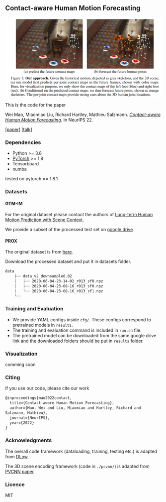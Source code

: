 ## Contact-aware Human Motion Forecasting
![Loading Overview](data/overview.png "overview")

This is the code for the paper

Wei Mao, Miaomiao Liu, Richard Hartley, Mathieu Salzmann. 
[_Contact-aware Human Motion Forecasting_](https://github.com/wei-mao-2019/ContAwareMotionPred). In NeurIPS 22.

[[paper](https://arxiv.org/abs/2210.03954)] [[talk](https://neurips.cc/virtual/2022/poster/54945)]

### Dependencies
* Python >= 3.8
* [PyTorch](https://pytorch.org) >= 1.8
* Tensorboard
* numba

tested on pytorch == 1.8.1

### Datasets
#### GTM-IM
For the original dataset please contact the authors of [Long-term Human Motion Prediction with Scene Context](https://zhec.github.io/hmp/).

We provide a subset of the processed test set on [google drive](https://drive.google.com/drive/folders/1W6Qu3PhS0g79_Bb12jjsPZ_Ibc80lzXI?usp=sharing)

#### PROX
The original dataset is from [here](https://prox.is.tue.mpg.de/).

Download the processed dataset and put it in datasets folder.

```
data
    ├── data_v2_downsample0.02
    │   ├── 2020-06-04-23-14-02_r013_sf0.npz
    │   ├── 2020-06-04-23-08-16_r013_sf0.npz
    │   └── 2020-06-04-23-08-16_r013_sf1.npz
    └── 
```

### Training and Evaluation
* We provide YAML configs inside ``cfg/``. These configs correspond to pretrained models in ``results``.
* The training and evaluation command is included in ``run.sh`` file.
* The pretrained model can be downloaded from the same google drive link and the downloaded folders should be put in ``results`` folder.

### Visualization
comming soon

### Citing

If you use our code, please cite our work

```
@inproceedings{mao2022contact,
  title={Contact-aware Human Motion Forecasting},
  author={Mao, Wei and Liu, Miaomiao and Hartley, Richard and Salzmann, Mathieu},
  journal={NeurIPS},
  year={2022}
}

```

### Acknowledgments

The overall code framework (dataloading, training, testing etc.) is adapted from [DLow](https://github.com/Khrylx/DLow). 

The 3D scene encoding framework (code in ``./pcvnn/``) is adapted from [PVCNN paper](https://github.com/mit-han-lab/pvcnn)

### Licence
MIT